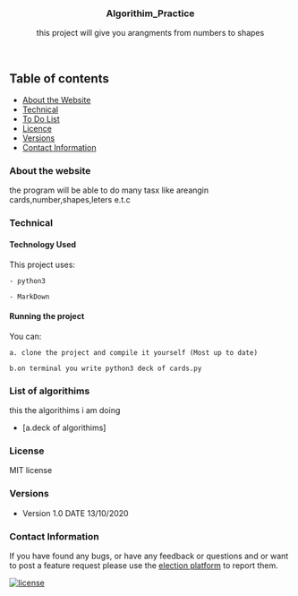 <p align="center">
  <a href="https://github.com/yourUserName/YourProjectName">
  </a>
  <h3 align="center">Algorithim_Practice</h3>

  <p align="center">
    this project will give you arangments from numbers to shapes
    </p>
</p>

<br>


## Table of contents
- [About the Website](#about-the-website)
- [Technical](#technical)
- [To Do List](#to-do-list)
- [Licence](#license)
- [Versions](#versions)
- [Contact Information](#contact-information)



### About the website

the program will be able to do many tasx like areangin cards,number,shapes,leters e.t.c
### Technical
#### Technology Used
This project uses:

    - python3
    
    - MarkDown

#### Running the project

You can:

    a. clone the project and compile it yourself (Most up to date)
    
    b.on terminal you write python3 deck of cards.py

### List of algorithims

this the algorithims i am doing
- [a.deck of algorithims]







### License
MIT license

### Versions
* Version 1.0  DATE 13/10/2020



### Contact Information

If you have found any bugs, or have any feedback or questions and or want to post a feature request please use the [election platform](https://github.com/tamzi/ReadMe-MasterTemplates/issues) to report them.


[![license](https://img.shields.io/github/license/mashape/apistatus.svg?style=for-the-badge)](https://github.com/tamzi/ReadMe-MasterTemplates/blob/master/LICENSE)

